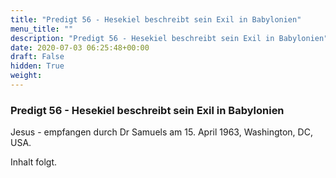 ```yaml
---
title: "Predigt 56 - Hesekiel beschreibt sein Exil in Babylonien"
menu_title: ""
description: "Predigt 56 - Hesekiel beschreibt sein Exil in Babylonien"
date: 2020-07-03 06:25:48+00:00
draft: False
hidden: True
weight:
---
```

### Predigt 56 - Hesekiel beschreibt sein Exil in Babylonien

Jesus - empfangen durch Dr Samuels am 15. April 1963, Washington, DC, USA.

Inhalt folgt.
